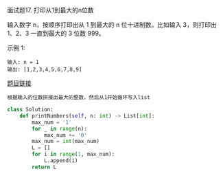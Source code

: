面试题17. 打印从1到最大的n位数


输入数字 n，按顺序打印出从 1 到最大的 n 位十进制数。比如输入 3，则打印出 1、2、3 一直到最大的 3 位数 999。

示例 1:
```
输入: n = 1
输出: [1,2,3,4,5,6,7,8,9]
```

[题目链接](https://leetcode-cn.com/problems/da-yin-cong-1dao-zui-da-de-nwei-shu-lcof/)

```
根据输入的位数拼接出最大的整数，然后从1开始循环写入list
```

```python
class Solution:
    def printNumbers(self, n: int) -> List[int]:
        max_num = '1'
        for _ in range(n):
            max_num += '0'
        max_num = int(max_num)
        L = []
        for i in range(1, max_num):
            L.append(i)
        return L
```